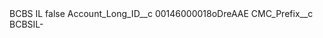 <?xml version="1.0" encoding="UTF-8"?>
<CustomMetadata xmlns="http://soap.sforce.com/2006/04/metadata" xmlns:xsi="http://www.w3.org/2001/XMLSchema-instance" xmlns:xsd="http://www.w3.org/2001/XMLSchema">
    <label>BCBS IL</label>
    <protected>false</protected>
    <values>
        <field>Account_Long_ID__c</field>
        <value xsi:type="xsd:string">00146000018oDreAAE</value>
    </values>
    <values>
        <field>CMC_Prefix__c</field>
        <value xsi:type="xsd:string">BCBSIL-</value>
    </values>
</CustomMetadata>
